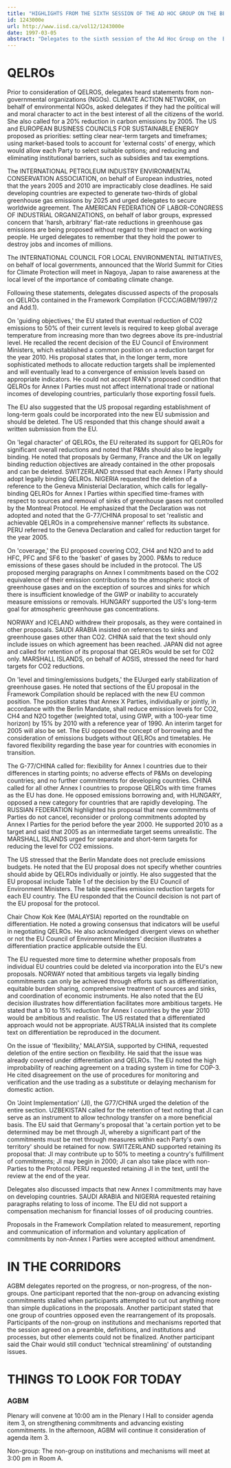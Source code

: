 ```yaml
---
title: "HIGHLIGHTS FROM THE SIXTH SESSION OF THE AD HOC GROUP ON THE BERLIN MANDATE: WEDNESDAY, 5 MARCH 1997"
id: 1243000e
url: http://www.iisd.ca/vol12/1243000e
date: 1997-03-05
abstract: "Delegates to the sixth session of the Ad Hoc Group on the  Berlin Mandate (AGBM-6) continued consideration of elements  related to strengthening commitments in Article 4.2 (a) and  (b) and focused specifically on quantified emission  limitation and reduction objectives  (QELROs) within  specified time frames. In the afternoon, AGBM convened 'non- group meetings' on advancing the implementation of existing  commitments in Article 4.1 and on institutions and  mechanisms."
---
```


# QELROs

Prior to consideration of QELROS, delegates heard statements  from non-governmental organizations (NGOs). CLIMATE ACTION  NETWORK, on behalf of environmental NGOs, asked delegates if  they had the political will and moral character to act in  the best interest of all the citizens of the world. She also  called for a 20% reduction in carbon emissions by 2005. The  US and EUROPEAN BUSINESS COUNCILS FOR SUSTAINABLE ENERGY  proposed as priorities: setting clear near-term targets and  timeframes; using market-based tools to account for  'external costs' of energy, which would allow each Party to  select suitable options; and reducing and eliminating  institutional barriers, such as subsidies and tax  exemptions.

The INTERNATIONAL PETROLEUM INDUSTRY ENVIRONMENTAL  CONSERVATION ASSOCIATION, on behalf of European industries,  noted that the years 2005 and 2010 are impracticably close  deadlines. He said developing countries are expected to  generate two-thirds of global greenhouse gas emissions by  2025 and urged delegates to secure worldwide agreement. The  AMERICAN FEDERATION OF LABOR-CONGRESS OF INDUSTRIAL  ORGANIZATIONS, on behalf of labor groups, expressed concern  that 'harsh, arbitrary' flat-rate reductions in greenhouse  gas emissions are being proposed without regard to their  impact on working people. He urged delegates to remember  that they hold the power to destroy jobs and incomes of  millions.

The INTERNATIONAL COUNCIL FOR LOCAL ENVIRONMENTAL  INITIATIVES, on behalf of local governments, announced that  the World Summit for Cities for Climate Protection will meet  in Nagoya, Japan to raise awareness at the local level of  the importance of combating climate change.

Following these statements, delegates discussed aspects of  the proposals on QELROs contained in the Framework  Compilation (FCCC/AGBM/1997/2 and Add.1).

On 'guiding objectives,' the EU stated that eventual  reduction of CO2 emissions to 50% of their current levels is  required to keep global average temperature from increasing  more than two degrees above its pre-industrial level. He  recalled the recent decision of the EU Council of  Environment Ministers, which established a common position  on a reduction target for the year 2010.  His proposal  states that, in the longer term, more sophisticated methods  to allocate reduction targets shall be implemented and will   eventually lead to a convergence of emission levels based on  appropriate indicators. He could not accept IRAN's proposed  condition that QELROs for Annex I Parties must not affect  international trade or national incomes of developing  countries, particularly those exporting fossil fuels.

The EU also suggested that the US proposal regarding  establishment of long-term goals could be incorporated into  the new EU submission and should be deleted. The US  responded that this change should await a written submission  from the EU.

On 'legal character' of QELROs, the EU reiterated its  support for QELROs for significant overall reductions and  noted that P&Ms should also be legally binding. He noted  that proposals by Germany, France and the UK on legally  binding reduction objectives are already contained in the  other proposals and can be deleted. SWITZERLAND stressed  that each Annex I Party should adopt legally binding QELROs.  NIGERIA requested the deletion of a reference to the Geneva  Ministerial Declaration, which calls for legally-binding  QELROs for Annex I Parties within specified time-frames with  respect to sources and removal of sinks of greenhouse gases  not controlled by the Montreal Protocol. He emphasized that  the Declaration was not adopted and noted that the G-77/CHINA proposal to set 'realistic and achievable QELROs in  a comprehensive manner' reflects its substance. PERU  referred to the Geneva Declaration and called for reduction  target for the year 2005.

On 'coverage,' the EU proposed covering CO2, CH4 and N2O and  to add HFC, PFC and SF6 to the 'basket' of gases by 2000.  P&Ms to reduce emissions of these gases should be included  in the protocol. The US proposed merging paragraphs on Annex  I commitments based on the CO2 equivalence of their emission  contributions to the atmospheric stock of greenhouse gases  and on the exception of sources and sinks for which there is  insufficient knowledge of the GWP or inability to accurately  measure emissions or removals. HUNGARY supported the US's  long-term goal for atmospheric greenhouse gas  concentrations.

NORWAY and ICELAND withdrew their proposals, as they were  contained in other proposals. SAUDI ARABIA insisted on  references to sinks and greenhouse gases other than CO2.  CHINA said that the text should only include issues on which  agreement has been reached. JAPAN did not agree and called  for retention of its proposal that QELROs would be set for  C02 only. MARSHALL ISLANDS, on behalf of AOSIS, stressed the  need for hard targets for CO2 reductions.

On 'level and timing/emissions budgets,' the EUurged early  stabilization of greenhouse gases. He noted that sections of  the EU proposal in the Framework Compilation should be  replaced with the new EU common position. The position  states that Annex X Parties, individually or jointly, in  accordance with the Berlin Mandate, shall reduce emission  levels for CO2, CH4 and N2O together (weighted total, using  GWP, with a 100-year time horizon) by 15% by 2010 with a  reference year of 1990. An interim target for 2005 will also   be set. The EU opposed the concept of borrowing and the  consideration of emissions budgets without QELROs and  timetables. He favored flexibility regarding the base year  for countries with economies in transition.

The G-77/CHINA called for: flexibility for Annex I countries  due to their differences in starting points; no adverse  effects of P&Ms on developing countries; and no further  commitments for developing countries. CHINA called for all  other Annex I countries to propose QELROs with time frames  as the EU has done. He opposed emissions borrowing and, with  HUNGARY, opposed a new category for countries that are  rapidly developing. The RUSSIAN FEDERATION highlighted his  proposal that new commitments of Parties do not cancel,  reconsider or prolong commitments adopted by Annex I Parties  for the period before the year 2000. He supported 2010 as a  target and said that 2005 as an intermediate target seems  unrealistic. The MARSHALL ISLANDS urged for separate and  short-term targets for reducing the level for CO2 emissions.

The US stressed that the Berlin Mandate does not preclude  emissions budgets. He noted that the EU proposal does not  specify whether countries should abide by QELROs  individually or jointly. He also suggested that the EU  proposal include Table 1 of the decision by the EU Council  of Environment Ministers. The table specifies emission  reduction targets for each EU country. The EU responded that  the Council decision is not part of the EU proposal for the  protocol.

Chair Chow Kok Kee (MALAYSIA) reported on the roundtable on  differentiation. He noted a growing consensus that  indicators will be useful in negotiating QELROs. He also  acknowledged divergent views on whether or not the EU  Council of Environment Ministers' decision illustrates a  differentiation practice applicable outside the EU.

The EU requested more time to determine whether proposals  from individual EU countries could be deleted via  incorporation into the EU's new proposals. NORWAY noted that  ambitious targets via legally binding commitments can only  be achieved through efforts such as differentiation,  equitable burden sharing, comprehensive treatment of sources  and sinks, and coordination of economic instruments. He also  noted that the EU decision illustrates how differentiation  facilitates more ambitious targets. He stated that a 10 to  15% reduction for Annex I countries by the year 2010 would  be ambitious and realistic. The US restated that a  differentiated approach would not be appropriate. AUSTRALIA  insisted that its complete text on differentiation be  reproduced in the document.

On the issue of 'flexibility,' MALAYSIA, supported by CHINA,  requested deletion of the entire section on flexibility. He  said that the issue was already covered under  differentiation and QELROs. The EU noted the high  improbability of reaching agreement on a trading system in  time for COP-3. He cited disagreement on the use of  procedures for monitoring and verification and the use   trading as a substitute or delaying mechanism for domestic  action.

On 'Joint Implementation' (JI), the G77/CHINA urged the  deletion of the entire section. UZBEKISTAN called for the  retention of text noting that JI can serve as an instrument  to allow technology transfer on a more beneficial basis. The  EU said that Germany's proposal that 'a certain portion yet  to be determined may be met through JI, whereby a  significant part of the commitments must be met through  measures within each Party's own territory' should be  retained for now. SWITZERLAND supported retaining its  proposal that: JI may contribute up to 50% to meeting a  country's fulfillment of commitments; JI may begin in 2000;  JI can also take place with non-Parties to the Protocol.  PERU requested retaining JI in the text, until the review at  the end of the year.

Delegates also discussed impacts that new Annex I  commitments may have on developing countries. SAUDI ARABIA  and NIGERIA requested retaining paragraphs relating to loss  of income. The EU did not support a compensation mechanism  for financial losses of oil producing countries.

Proposals in the Framework Compilation related to  measurement, reporting and communication of information and  voluntary application of commitments by non-Annex I Parties  were accepted without amendment.

# IN THE CORRIDORS

AGBM delegates reported on the progress, or non-progress, of  the non-groups. One participant reported that the non-group  on advancing existing commitments stalled when participants  attempted to cut out anything more than simple duplications  in the proposals. Another participant stated that one group  of countries opposed even the rearrangement of its  proposals. Participants of the non-group on institutions and  mechanisms reported that the session agreed on a preamble,  definitions, and institutions and processes, but other  elements could not be finalized. Another participant said  the Chair would still conduct 'technical streamlining' of  outstanding issues.

# THINGS TO LOOK FOR TODAY

### AGBM

Plenary will convene at 10:00 am in the Plenary I Hall  to consider agenda item 3, on strengthening commitments and  advancing existing commitments. In the afternoon, AGBM will  continue it consideration of agenda item 3.

Non-group: The non-group on institutions and mechanisms will  meet at 3:00 pm in Room A.
